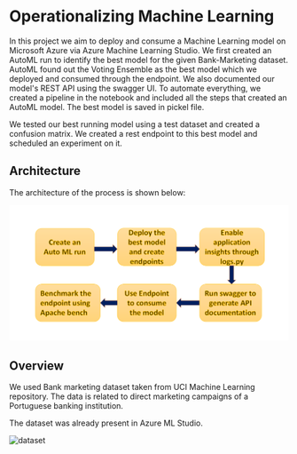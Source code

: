 
# Operationalizing Machine Learning

In this project we aim to deploy and consume a Machine Learning model on Microsoft Azure via Azure Machine Learning Studio. We first created an AutoML run to identify the best model for the given Bank-Marketing dataset. AutoML found out the Voting Ensemble as the best model which we deployed and consumed through the endpoint. We also documented our model's REST API using the swagger UI. To automate everything, we created a pipeline in the notebook and included all the steps that created an AutoML model. The best model is saved in pickel file. 

We tested our best running model using a test dataset and created a confusion matrix. We created a rest endpoint to this best model and scheduled an experiment on it.

## Architecture
The architecture of the process is shown below:

![architecture](screenshots/Architecture.png)

## Overview

We used Bank marketing dataset taken from UCI Machine Learning repository. The data is related to direct marketing campaigns of a Portuguese banking institution.

The dataset was already present in Azure ML Studio.

![dataset]("screenshots/1_Dataset.jpg")

